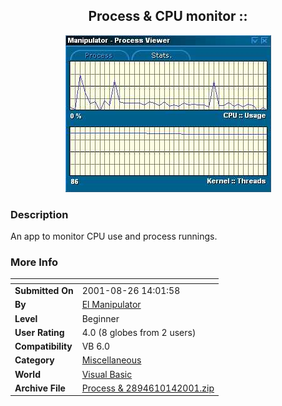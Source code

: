 ﻿<div align="center">

## Process & CPU monitor ::

<img src="PIC2001101455333633.jpg">
</div>

### Description

An app to monitor CPU use and process runnings.
 
### More Info
 


<span>             |<span>
---                |---
**Submitted On**   |2001-08-26 14:01:58
**By**             |[El Manipulator](https://github.com/Planet-Source-Code/PSCIndex/blob/master/ByAuthor/el-manipulator.md)
**Level**          |Beginner
**User Rating**    |4.0 (8 globes from 2 users)
**Compatibility**  |VB 6\.0
**Category**       |[Miscellaneous](https://github.com/Planet-Source-Code/PSCIndex/blob/master/ByCategory/miscellaneous__1-1.md)
**World**          |[Visual Basic](https://github.com/Planet-Source-Code/PSCIndex/blob/master/ByWorld/visual-basic.md)
**Archive File**   |[Process & 2894610142001\.zip](https://github.com/Planet-Source-Code/el-manipulator-process-cpu-monitor__1-28078/archive/master.zip)








